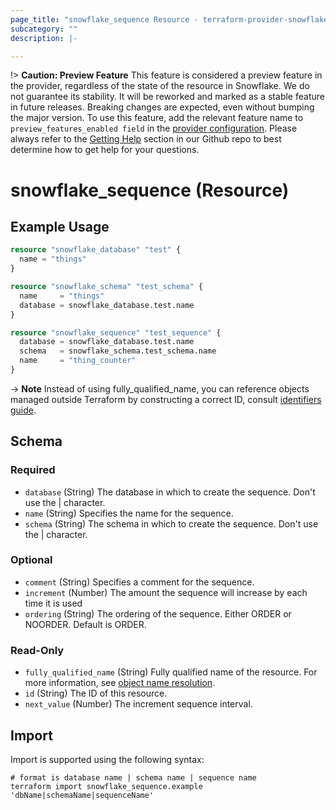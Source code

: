 ```yaml
---
page_title: "snowflake_sequence Resource - terraform-provider-snowflake"
subcategory: ""
description: |-

---
```


!> **Caution: Preview Feature** This feature is considered a preview feature in the provider, regardless of the state of the resource in Snowflake. We do not guarantee its stability. It will be reworked and marked as a stable feature in future releases. Breaking changes are expected, even without bumping the major version. To use this feature, add the relevant feature name to `preview_features_enabled field` in the [provider configuration](https://registry.terraform.io/providers/Snowflake-Labs/snowflake/latest/docs#schema). Please always refer to the [Getting Help](https://github.com/Snowflake-Labs/terraform-provider-snowflake?tab=readme-ov-file#getting-help) section in our Github repo to best determine how to get help for your questions.

# snowflake_sequence (Resource)



## Example Usage

```terraform
resource "snowflake_database" "test" {
  name = "things"
}

resource "snowflake_schema" "test_schema" {
  name     = "things"
  database = snowflake_database.test.name
}

resource "snowflake_sequence" "test_sequence" {
  database = snowflake_database.test.name
  schema   = snowflake_schema.test_schema.name
  name     = "thing_counter"
}
```

-> **Note** Instead of using fully_qualified_name, you can reference objects managed outside Terraform by constructing a correct ID, consult [identifiers guide](../guides/identifiers_rework_design_decisions#new-computed-fully-qualified-name-field-in-resources).
<!-- TODO(SNOW-1634854): include an example showing both methods-->

<!-- schema generated by tfplugindocs -->
## Schema

### Required

- `database` (String) The database in which to create the sequence. Don't use the | character.
- `name` (String) Specifies the name for the sequence.
- `schema` (String) The schema in which to create the sequence. Don't use the | character.

### Optional

- `comment` (String) Specifies a comment for the sequence.
- `increment` (Number) The amount the sequence will increase by each time it is used
- `ordering` (String) The ordering of the sequence. Either ORDER or NOORDER. Default is ORDER.

### Read-Only

- `fully_qualified_name` (String) Fully qualified name of the resource. For more information, see [object name resolution](https://docs.snowflake.com/en/sql-reference/name-resolution).
- `id` (String) The ID of this resource.
- `next_value` (Number) The increment sequence interval.

## Import

Import is supported using the following syntax:

```shell
# format is database name | schema name | sequence name
terraform import snowflake_sequence.example 'dbName|schemaName|sequenceName'
```
